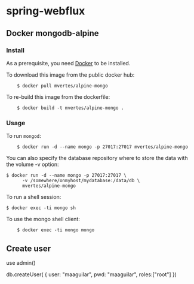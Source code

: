 # spring-webflux

## Docker mongodb-alpine

### Install

As a prerequisite, you need [Docker](https://docker.com) to be installed.

To download this image from the public docker hub:

        $ docker pull mvertes/alpine-mongo

To re-build this image from the dockerfile:

        $ docker build -t mvertes/alpine-mongo .

### Usage

To run `mongod`:

        $ docker run -d --name mongo -p 27017:27017 mvertes/alpine-mongo

You can also specify the database repository where to store the data
with the volume -v option:

    $ docker run -d --name mongo -p 27017:27017 \
          -v /somewhere/onmyhost/mydatabase:/data/db \
          mvertes/alpine-mongo

To run a shell session:

    $ docker exec -ti mongo sh

To use the mongo shell client:

        $ docker exec -ti mongo mongo
        

## Create user

use admin()

db.createUser(
   {
       user: "maaguilar",
       pwd: "maaguilar",
       roles:["root"]
   })
